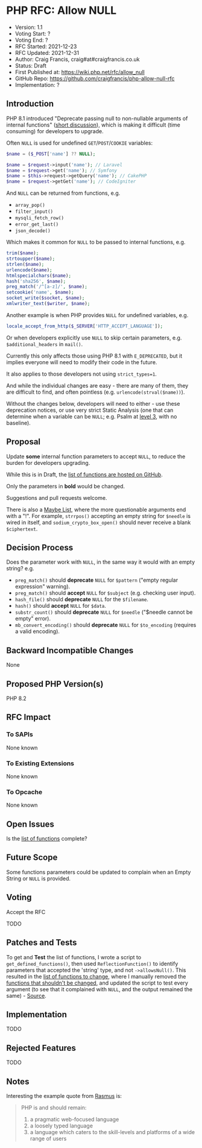 # PHP RFC: Allow NULL

* Version: 1.1
* Voting Start: ?
* Voting End: ?
* RFC Started: 2021-12-23
* RFC Updated: 2021-12-31
* Author: Craig Francis, craig#at#craigfrancis.co.uk
* Status: Draft
* First Published at: https://wiki.php.net/rfc/allow_null
* GitHub Repo: https://github.com/craigfrancis/php-allow-null-rfc
* Implementation: ?

## Introduction

PHP 8.1 introduced "Deprecate passing null to non-nullable arguments of internal functions" ([short discussion](https://externals.io/message/112327)), which is making it difficult (time consuming) for developers to upgrade.

Often `NULL` is used for undefined `GET`/`POST`/`COOKIE` variables:

```php
$name = ($_POST['name'] ?? NULL);

$name = $request->input('name'); // Laravel
$name = $request->get('name'); // Symfony
$name = $this->request->getQuery('name'); // CakePHP
$name = $request->getGet('name'); // CodeIgniter
```

And `NULL` can be returned from functions, e.g.

* `array_pop()`
* `filter_input()`
* `mysqli_fetch_row()`
* `error_get_last()`
* `json_decode()`

Which makes it common for `NULL` to be passed to internal functions, e.g.

```php
trim($name);
strtoupper($name);
strlen($name);
urlencode($name);
htmlspecialchars($name);
hash('sha256', $name);
preg_match('/^[a-z]/', $name);
setcookie('name', $name);
socket_write($socket, $name);
xmlwriter_text($writer, $name);
```

Another example is when PHP provides `NULL` for undefined variables, e.g.

```php
locale_accept_from_http($_SERVER['HTTP_ACCEPT_LANGUAGE']);
```

Or when developers explicitly use `NULL` to skip certain parameters, e.g. `$additional_headers` in `mail()`.

Currently this only affects those using PHP 8.1 with `E_DEPRECATED`, but it implies everyone will need to modify their code in the future.

It also applies to those developers not using `strict_types=1`.

And while the individual changes are easy - there are many of them, they are difficult to find, and often pointless (e.g. `urlencode(strval($name))`).

Without the changes below, developers will need to either - use these deprecation notices, or use very strict Static Analysis (one that can determine when a variable can be `NULL`; e.g. Psalm at [level 3](https://psalm.dev/docs/running_psalm/error_levels/), with no baseline).

## Proposal

Update **some** internal function parameters to accept `NULL`, to reduce the burden for developers upgrading.

While this is in Draft, the [list of functions are hosted on GitHub](https://github.com/craigfrancis/php-allow-null-rfc/blob/main/functions-change.md).

Only the parameters in **bold** would be changed.

Suggestions and pull requests welcome.

There is also a [Maybe List](https://github.com/craigfrancis/php-allow-null-rfc/blob/main/functions-maybe.md), where the more questionable arguments end with a "!". For example, `strrpos()` accepting an empty string for `$needle` is wired in itself, and `sodium_crypto_box_open()` should never receive a blank `$ciphertext`.

## Decision Process

Does the parameter work with `NULL`, in the same way it would with an empty string? e.g.

- `preg_match()` should **deprecate** `NULL` for `$pattern` ("empty regular expression" warning).
- `preg_match()` should **accept** `NULL` for `$subject` (e.g. checking user input).
- `hash_file()` should **deprecate** `NULL` for the `$filename`.
- `hash()` should **accept** `NULL` for `$data`.
- `substr_count()` should **deprecate** `NULL` for `$needle` ("$needle cannot be empty" error).
- `mb_convert_encoding()` should **deprecate** `NULL` for `$to_encoding` (requires a valid encoding).

## Backward Incompatible Changes

None

## Proposed PHP Version(s)

PHP 8.2

## RFC Impact

### To SAPIs

None known

### To Existing Extensions

None known

### To Opcache

None known

## Open Issues

Is the [list of functions](https://github.com/craigfrancis/php-allow-null-rfc/blob/main/functions-change.md) complete?

## Future Scope

Some functions parameters could be updated to complain when an Empty String or `NULL` is provided.

## Voting

Accept the RFC

TODO

## Patches and Tests

To get and **Test** the list of functions, I wrote a script to `get_defined_functions()`, then used `ReflectionFunction()` to identify parameters that accepted the 'string' type, and not `->allowsNull()`. This resulted in the [list of functions to change](https://github.com/craigfrancis/php-allow-null-rfc/blob/main/functions-change.md), where I manually removed the [functions that shouldn't be changed](https://github.com/craigfrancis/php-allow-null-rfc/blob/main/functions-other.md), and updated the script to test every argument (to see that it complained with `NULL`, and the output remained the same) - [Source](https://github.com/craigfrancis/php-allow-null-rfc/blob/main/functions.php).

## Implementation

TODO

## Rejected Features

TODO

## Notes

Interesting the example quote from [Rasmus](http://news.php.net/php.internals/71525) is:

> PHP is and should remain:
> 1) a pragmatic web-focused language
> 2) a loosely typed language
> 3) a language which caters to the skill-levels and platforms of a wide range of users
